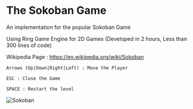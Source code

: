 The Sokoban Game
================

An implementation for the popular Sokoban Game 

Using Ring Game Engine for 2D Games (Developed in 2 hours, Less than 300 lines of code)

Wikipedia Page : https://en.wikipedia.org/wiki/Sokoban

	Arrows (Up|Down|Right|Left) : Move the Player

	ESC : Close the Game
	
	SPACE : Restart the level

![Sokoban](https://github.com/ring-lang/ring/blob/master/applications/sokoban/sokoban.png)